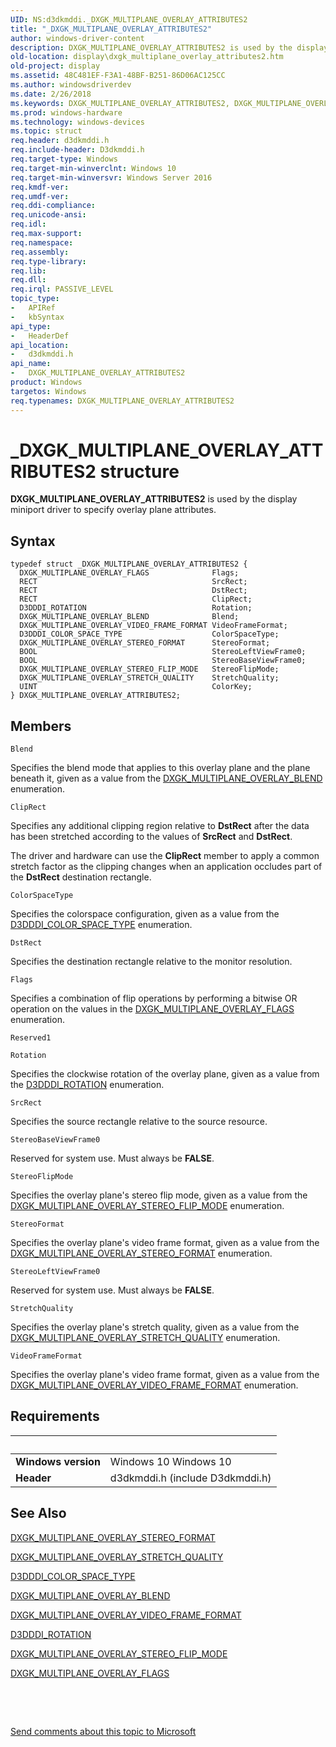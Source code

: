 ```yaml
---
UID: NS:d3dkmddi._DXGK_MULTIPLANE_OVERLAY_ATTRIBUTES2
title: "_DXGK_MULTIPLANE_OVERLAY_ATTRIBUTES2"
author: windows-driver-content
description: DXGK_MULTIPLANE_OVERLAY_ATTRIBUTES2 is used by the display miniport driver to specify overlay plane attributes.
old-location: display\dxgk_multiplane_overlay_attributes2.htm
old-project: display
ms.assetid: 48C481EF-F3A1-48BF-B251-86D06AC125CC
ms.author: windowsdriverdev
ms.date: 2/26/2018
ms.keywords: DXGK_MULTIPLANE_OVERLAY_ATTRIBUTES2, DXGK_MULTIPLANE_OVERLAY_ATTRIBUTES2 structure [Display Devices], _DXGK_MULTIPLANE_OVERLAY_ATTRIBUTES2, d3dkmddi/DXGK_MULTIPLANE_OVERLAY_ATTRIBUTES2, display.dxgk_multiplane_overlay_attributes2
ms.prod: windows-hardware
ms.technology: windows-devices
ms.topic: struct
req.header: d3dkmddi.h
req.include-header: D3dkmddi.h
req.target-type: Windows
req.target-min-winverclnt: Windows 10
req.target-min-winversvr: Windows Server 2016
req.kmdf-ver: 
req.umdf-ver: 
req.ddi-compliance: 
req.unicode-ansi: 
req.idl: 
req.max-support: 
req.namespace: 
req.assembly: 
req.type-library: 
req.lib: 
req.dll: 
req.irql: PASSIVE_LEVEL
topic_type:
-	APIRef
-	kbSyntax
api_type:
-	HeaderDef
api_location:
-	d3dkmddi.h
api_name:
-	DXGK_MULTIPLANE_OVERLAY_ATTRIBUTES2
product: Windows
targetos: Windows
req.typenames: DXGK_MULTIPLANE_OVERLAY_ATTRIBUTES2
---
```


# _DXGK_MULTIPLANE_OVERLAY_ATTRIBUTES2 structure
<b>DXGK_MULTIPLANE_OVERLAY_ATTRIBUTES2</b> is used by the display miniport driver to specify overlay plane attributes.

## Syntax
````
typedef struct _DXGK_MULTIPLANE_OVERLAY_ATTRIBUTES2 {
  DXGK_MULTIPLANE_OVERLAY_FLAGS              Flags;
  RECT                                       SrcRect;
  RECT                                       DstRect;
  RECT                                       ClipRect;
  D3DDDI_ROTATION                            Rotation;
  DXGK_MULTIPLANE_OVERLAY_BLEND              Blend;
  DXGK_MULTIPLANE_OVERLAY_VIDEO_FRAME_FORMAT VideoFrameFormat;
  D3DDDI_COLOR_SPACE_TYPE                    ColorSpaceType;
  DXGK_MULTIPLANE_OVERLAY_STEREO_FORMAT      StereoFormat;
  BOOL                                       StereoLeftViewFrame0;
  BOOL                                       StereoBaseViewFrame0;
  DXGK_MULTIPLANE_OVERLAY_STEREO_FLIP_MODE   StereoFlipMode;
  DXGK_MULTIPLANE_OVERLAY_STRETCH_QUALITY    StretchQuality;
  UINT                                       ColorKey;
} DXGK_MULTIPLANE_OVERLAY_ATTRIBUTES2;
````

## Members


`Blend`

Specifies the blend mode that applies to this overlay plane and the plane beneath it, given as a value from the <a href="..\d3dkmddi\ns-d3dkmddi-_dxgk_multiplane_overlay_blend.md">DXGK_MULTIPLANE_OVERLAY_BLEND</a> enumeration.

`ClipRect`

Specifies any additional clipping region relative to <b>DstRect</b> 
                                                            after the data has been stretched according to the values of <b>SrcRect</b> and <b>DstRect</b>.

The driver and hardware can use the <b>ClipRect</b> member to apply a common stretch factor 
                                                            as the clipping changes when an application occludes part of the <b>DstRect</b> destination rectangle.

`ColorSpaceType`

Specifies the colorspace configuration, given as a value from the <a href="..\d3dukmdt\ne-d3dukmdt-d3dddi_color_space_type.md">D3DDDI_COLOR_SPACE_TYPE</a> enumeration.

`DstRect`

Specifies the destination rectangle relative to the monitor resolution.

`Flags`

Specifies a combination of flip operations by performing a bitwise OR operation on the values in the <a href="..\d3dkmddi\ns-d3dkmddi-_dxgk_multiplane_overlay_flags.md">DXGK_MULTIPLANE_OVERLAY_FLAGS</a> enumeration.

`Reserved1`



`Rotation`

Specifies the clockwise rotation of the overlay plane, given as a value from the <a href="..\d3dukmdt\ne-d3dukmdt-_d3dddi_rotation.md">D3DDDI_ROTATION</a> enumeration.

`SrcRect`

Specifies the source rectangle relative to the source resource.

`StereoBaseViewFrame0`

Reserved for system use. Must always be <b>FALSE</b>.

`StereoFlipMode`

Specifies the overlay plane's stereo flip mode, given as a value from the <a href="..\d3dkmddi\ne-d3dkmddi-_dxgk_multiplane_overlay_stereo_flip_mode.md">DXGK_MULTIPLANE_OVERLAY_STEREO_FLIP_MODE</a> enumeration.

`StereoFormat`

Specifies the overlay plane's video frame format, given as a value from the <a href="..\d3dkmddi\ne-d3dkmddi-_dxgk_multiplane_overlay_stereo_format.md">DXGK_MULTIPLANE_OVERLAY_STEREO_FORMAT</a> enumeration.

`StereoLeftViewFrame0`

Reserved for system use. Must always be <b>FALSE</b>.

`StretchQuality`

Specifies the overlay plane's stretch quality, given as a value from the <a href="..\d3dkmddi\ne-d3dkmddi-_dxgk_multiplane_overlay_stretch_quality.md">DXGK_MULTIPLANE_OVERLAY_STRETCH_QUALITY</a> enumeration.

`VideoFrameFormat`

Specifies the overlay plane's video frame format, given as a value from the <a href="..\d3dkmddi\ne-d3dkmddi-_dxgk_multiplane_overlay_video_frame_format.md">DXGK_MULTIPLANE_OVERLAY_VIDEO_FRAME_FORMAT</a> enumeration.


## Requirements
| &nbsp; | &nbsp; |
| ---- |:---- |
| **Windows version** | Windows 10 Windows 10 |
| **Header** | d3dkmddi.h (include D3dkmddi.h) |

## See Also

<a href="..\d3dkmddi\ne-d3dkmddi-_dxgk_multiplane_overlay_stereo_format.md">DXGK_MULTIPLANE_OVERLAY_STEREO_FORMAT</a>



<a href="..\d3dkmddi\ne-d3dkmddi-_dxgk_multiplane_overlay_stretch_quality.md">DXGK_MULTIPLANE_OVERLAY_STRETCH_QUALITY</a>



<a href="..\d3dukmdt\ne-d3dukmdt-d3dddi_color_space_type.md">D3DDDI_COLOR_SPACE_TYPE</a>



<a href="..\d3dkmddi\ns-d3dkmddi-_dxgk_multiplane_overlay_blend.md">DXGK_MULTIPLANE_OVERLAY_BLEND</a>



<a href="..\d3dkmddi\ne-d3dkmddi-_dxgk_multiplane_overlay_video_frame_format.md">DXGK_MULTIPLANE_OVERLAY_VIDEO_FRAME_FORMAT</a>



<a href="..\d3dukmdt\ne-d3dukmdt-_d3dddi_rotation.md">D3DDDI_ROTATION</a>



<a href="..\d3dkmddi\ne-d3dkmddi-_dxgk_multiplane_overlay_stereo_flip_mode.md">DXGK_MULTIPLANE_OVERLAY_STEREO_FLIP_MODE</a>



<a href="..\d3dkmddi\ns-d3dkmddi-_dxgk_multiplane_overlay_flags.md">DXGK_MULTIPLANE_OVERLAY_FLAGS</a>



 

 

<a href="mailto:wsddocfb@microsoft.com?subject=Documentation%20feedback [display\display]:%20DXGK_MULTIPLANE_OVERLAY_ATTRIBUTES2 structure%20 RELEASE:%20(2/26/2018)&amp;body=%0A%0APRIVACY STATEMENT%0A%0AWe use your feedback to improve the documentation. We don't use your email address for any other purpose, and we'll remove your email address from our system after the issue that you're reporting is fixed. While we're working to fix this issue, we might send you an email message to ask for more info. Later, we might also send you an email message to let you know that we've addressed your feedback.%0A%0AFor more info about Microsoft's privacy policy, see http://privacy.microsoft.com/en-us/default.aspx." title="Send comments about this topic to Microsoft">Send comments about this topic to Microsoft</a>